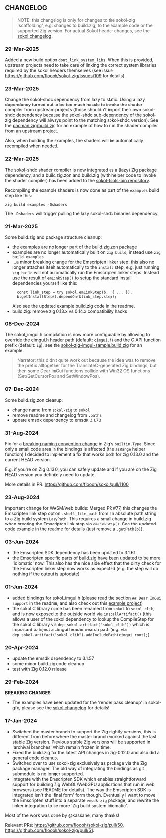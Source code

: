 ## CHANGELOG

> NOTE: this changelog is only for changes to the sokol-zig 'scaffolding', e.g. changes to build.zig,
to the example code or the supported Zig version. For actual Sokol header changes, see the
[sokol changelog](https://github.com/floooh/sokol/blob/master/CHANGELOG.md).

### 29-Mar-2025

Added a new build option `dont_link_system_libs`. When this is provided, upstream
projects need to take care of linking the correct system libraries required
by the sokol headers themselves (see issue https://github.com/floooh/sokol-zig/issues/109 for details).

### 23-Mar-2025

Change the sokol-shdc dependency from lazy to static. Using a lazy dependency
turned out to be too much hassle to invoke the shader compiler from
upstream projects (those shouldn't import their own sokol-shdc dependency
because the sokol-shdc sub-dependency of the sokol-zig dependency will always
point to the matching sokol-shdc version). See the [pacman.zig/build.zig](https://github.com/floooh/pacman.zig/blob/main/build.zig)
for an example of how to run the shader compiler from an upstream project.

Also, when building the examples, the shaders will be automatically recompiled
when needed.

### 22-Mar-2025

The sokol-shdc shader compiler is now integrated as a (lazy) Zig package dependency,
and a build.zig.zon and build.zig (with helper code to invoke the shader compiler)
has been added to the [sokol-tools-bin repository](https://github.com/floooh/sokol-tools-bin).

Recompiling the example shaders is now done as part of the `examples` build step
like this:

```
zig build examples -Dshaders
```

The `-Dshaders` will trigger pulling the lazy sokol-shdc binaries dependency.

### 21-Mar-2025

Some build.zig and package structure cleanup:

- the examples are no longer part of the build.zig.zon package
- examples are no longer automatically built on `zig build`, instead
  use `zig build examples`
- ...a minor breaking change for the Emscripten linker step: this also
  no longer attaches itself automatically to the `install` step, e.g. just
  running `zig build` will not automatically run the Emscripten linker steps.
  Instead use the result of `emLinkStep()` to setup the standard install dependencies
  yourself like this:
  ```zig
    const link_step = try sokol.emLinkStep(b, .{ ... });
    b.getInstallStep().dependOn(&link_step.step);
  ```
  Also see the updated example build.zig code in the readme.
- build.zig: remove zig 0.13.x vs 0.14.x compatibility hacks

### 08-Dec-2024

The sokol_imgui.h compilation is now more configurable by allowing to override
the cimgui.h header path (default: `cimgui.h`) and the C API function prefix
(default: `ig`), see the [sokol-zig-imgui-sample/build.zig](https://github.com/floooh/sokol-zig-imgui-sample/blob/main/build.zig)
for an example.

> Narrator: this didn't quite work out because the idea was to remove the prefix
alltogether for the TranslateC-generated Zig bindings, but then some Dear ImGui
functions collide with Win32 OS functions (Set/GetCursorPos and SetWindowPos).

### 07-Dec-2024

Some build.zig.zon cleanup:

- change name from `sokol-zig` to `sokol`
- remove readme and changelog from `.paths`
- update emsdk dependency to emsdk 3.1.73

### 31-Aug-2024

Fix for a [breaking naming convention change](https://github.com/ziglang/zig/commit/0fe3fd01ddc2cd49c6a2b939577d16b9d2c65ea9)
in Zig's `builtin.Type`. Since only a small code area in the bindings is affected (the `asRange` helper
function) I decided to implement a fix that works both for zig 0.13.0 and the current
HEAD version.

E.g. if you're on Zig 0.13.0, you can safely update and if you are on the Zig HEAD
version you definitely need to update.

More details in PR: https://github.com/floooh/sokol/pull/1100

### 23-Aug-2024

Important change for WASM/web builds: Merged PR #77, this changes the
Emscripten link step option `.shell_file_path` from an absolute path string to
a Zig build system `LazyPath`. This requires a small change in build.zig
when creating the Emscripten link step via `emLinkStep()`. See the
updated code example in the readme for details (just remove a `.getPath(b)`).

### 03-Jun-2024

- the Emscripten SDK dependency has been updated to 3.1.61
- the Emscripten specific parts of build.zig have been updated to be more
  'idiomatic' now. This also has the nice side effect that the dirty check for
  the Emscripten linker step now works as expected (e.g. the step will do
  nothing if the output is uptodate)

### 01-Jun-2024

- added bindings for sokol_imgui.h (please read the section `## Dear ImGui support`
  in the readme, and also check out this [example project](https://github.com/floooh/sokol-zig-imgui-sample))
- the sokol C library name has been renamed from `sokol` to `sokol_clib`, and
  is now exposed to the outside world via `installArtifact()` (this allows a user of
  the sokol dependency to lookup the CompileStep for the sokol C library via
  `dep_sokol.artifact("sokol_clib"))` which is important to inject a cimgui
  header search path (e.g. via `dep_sokol.artifact("sokol_clib").addIncludePath(cimgui_root);`)

### 20-Apr-2024

- update the emsdk dependency to 3.1.57
- some minor build.zig code cleanup
- test with Zig 0.12.0 release

### 29-Feb-2024

**BREAKING CHANGES**

- The examples have been updated for the 'render pass cleanup' in sokol-gfx, please
  see the [sokol changelog](https://github.com/floooh/sokol/blob/master/CHANGELOG.md)
  for details!

### 17-Jan-2024

- Switched the master branch to support the Zig nightly versions, this is different from before
  where the master branch worked against the last stable Zig version. Previous stable Zig versions
  will be supported in 'archival branches' which remain frozen in time.
- Fixed the build.zig for the latest API changes in zig-0.12.0 and also did a general code cleanup.
- Switched over to use sokol-zig exclusively as package via the Zig package manager. The old
  way of integrating the bindings as git submodule is no longer supported.
- Integrate with the Emscripten SDK which enables straightforward support for building
  Zig WebGL/WebGPU applications that run in web browsers (see README for details).
  The way the Emscripten SDK is integrated isn't the 'final form' form though. Eventually
  I want to move the Emscripten stuff into a separate `emsdk-zig` package, and rewrite the
  linker integration to be more 'Zig build system idiomatic'.

Most of the work was done by @kassane, many thanks!

Relevant PRs: https://github.com/floooh/sokol-zig/pull/50, https://github.com/floooh/sokol-zig/pull/51.
